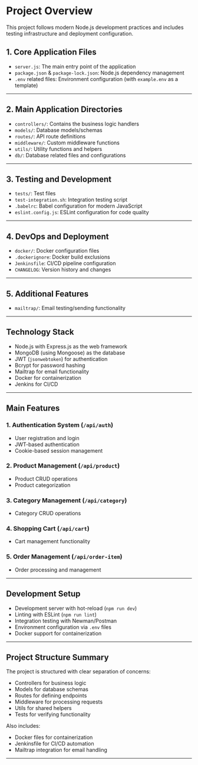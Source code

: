 # Project Overview

This project follows modern Node.js development practices and includes testing infrastructure and deployment configuration.

## 1. **Core Application Files**
- `server.js`: The main entry point of the application
- `package.json` & `package-lock.json`: Node.js dependency management
- `.env` related files: Environment configuration (with `example.env` as a template)

---

## 2. **Main Application Directories**
- `controllers/`: Contains the business logic handlers
- `models/`: Database models/schemas
- `routes/`: API route definitions
- `middleware/`: Custom middleware functions
- `utils/`: Utility functions and helpers
- `db/`: Database related files and configurations

---

## 3. **Testing and Development**
- `tests/`: Test files
- `test-integration.sh`: Integration testing script
- `.babelrc`: Babel configuration for modern JavaScript
- `eslint.config.js`: ESLint configuration for code quality

---

## 4. **DevOps and Deployment**
- `docker/`: Docker configuration files
- `.dockerignore`: Docker build exclusions
- `Jenkinsfile`: CI/CD pipeline configuration
- `CHANGELOG`: Version history and changes

---

## 5. **Additional Features**
- `mailtrap/`: Email testing/sending functionality

---

## Technology Stack

- Node.js with Express.js as the web framework
- MongoDB (using Mongoose) as the database
- JWT (`jsonwebtoken`) for authentication
- Bcrypt for password hashing
- Mailtrap for email functionality
- Docker for containerization
- Jenkins for CI/CD

---

## Main Features

### 1. **Authentication System** (`/api/auth`)
- User registration and login
- JWT-based authentication
- Cookie-based session management

### 2. **Product Management** (`/api/product`)
- Product CRUD operations
- Product categorization

### 3. **Category Management** (`/api/category`)
- Category CRUD operations

### 4. **Shopping Cart** (`/api/cart`)
- Cart management functionality

### 5. **Order Management** (`/api/order-item`)
- Order processing and management

---

## Development Setup

- Development server with hot-reload (`npm run dev`)
- Linting with ESLint (`npm run lint`)
- Integration testing with Newman/Postman
- Environment configuration via `.env` files
- Docker support for containerization

---

## Project Structure Summary

The project is structured with clear separation of concerns:
- Controllers for business logic
- Models for database schemas
- Routes for defining endpoints
- Middleware for processing requests
- Utils for shared helpers
- Tests for verifying functionality

Also includes:
- Docker files for containerization
- Jenkinsfile for CI/CD automation
- Mailtrap integration for email handling

---